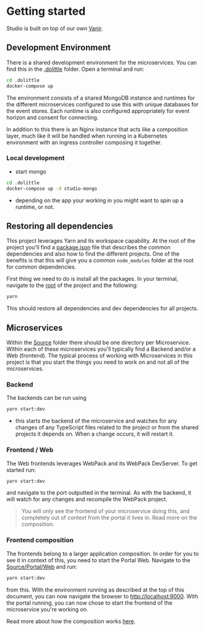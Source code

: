 # Getting started

Studio is built on top of our own [Vanir](https://github.com/dolittle-entropy/vanir).

## Development Environment

There is a shared development environment for the microservices. You can find this in the [.dolittle](./.dolittle) folder.
Open a terminal and run:

```sh
cd .dolittle
docker-compose up
```

The environment consists of a shared MongoDB instance and runtimes for the different microservices configured to use this
with unique databases for the event stores. Each runtime is also configured appropriately for event horizon and consent
for connecting.

In addition to this there is an Nginx instance that acts like a composition layer, much like it will be handled when running
in a Kubernetes environment with an ingress controller composing it together.

### Local development
- start mongo
```sh
cd .dolittle
docker-compose up -d studio-mongo
```
- depending on the app your working in you might want to spin up a runtime, or not.

## Restoring all dependencies

This project leverages Yarn and its workspace capability. At the root of the project you'll find a [package.json](./package.json)
file that describes the common dependencies and also how to find the different projects. One of the benefits is that this will
give you a common `node_modules` folder at the root for common dependencies.

First thing we need to do is install all the packages. In your terminal, navigate to the [root](./) of the project and the following:

```sh
yarn
```

This should restore all dependencies and dev dependencies for all projects.

## Microservices

Within the [Source](../Source) folder there should be one directory per Microservice. Within each of these microservices you'll
typically find a Backend and/or a Web (frontend). The typical process of working with Microservices in this project is that you
start the things you need to work on and not all of the microservices.

### Backend

The backends can be run using

```sh
yarn start:dev
```

- this starts the backend of the microservice and watches for any changes of any TypeScript
files related to the project or from the shared projects it depends on. When a change occurs, it will restart it.

### Frontend / Web

The Web frontends leverages WebPack and its WebPack DevServer. To get started run:

```sh
yarn start:dev
```
and navigate to the port outputted in the terminal. As with the backend, it will watch for any changes and recompile the WebPack project.

> You will only see the frontend of your microservice doing this, and completely out of context from the portal it lives in. Read more on the composition.

### Frontend composition

The frontends belong to a larger application composition. In order for you to see it in context of this, you need to start the Portal Web.
Navigate to the [Source/Portal/Web](../Source/Portal/Web) and run:
```sh
yarn start:dev
```
from this. With the environment running as described at the top of this
document, you can now navigate the browser to [http://localhost:9000](http://localhost:9000). With the portal running, you can now chose to
start the frontend of the microservice you're working on.

Read more about how the composition works [here](https://github.com/dolittle-entropy/vanir/blob/main/Documentation/frontend/composition.md).
